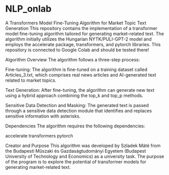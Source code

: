 # NLP_onlab
A Transformers Model Fine-Tuning Algorithm for Market Topic Text Generation
This repository contains the implementation of a transformer model fine-tuning algorithm tailored for generating market-related text. The algorithm initially utilizes the Hungarian NYTK/PULI-GPT-2 model and employs the accelerate package, transformers, and pytorch libraries. This repository is connected to Google Colab and should be tested there!

Algorithm Overview
The algorithm follows a three-step process:

Fine-tuning: The algorithm is fine-tuned on a training dataset called Articles_3.txt, which comprises real news articles and AI-generated text related to market topics.

Text Generation: After fine-tuning, the algorithm can generate new text using a hybrid approach combining the top_k and top_p methods.

Sensitive Data Detection and Masking: The generated text is passed through a sensitive data detection module that identifies and replaces sensitive information with asterisks.

Dependencies
The algorithm requires the following dependencies:

accelerate
transformers
pytorch

Creator and Purpose
This algorithm was developed by Szladek Máté from the Budapesti Műszaki és Gazdaságtudományi Egyetem (Budapest University of Technology and Economics) as a university task. The purpose of the program is to explore the potential of transformer models for generating market-related text.
